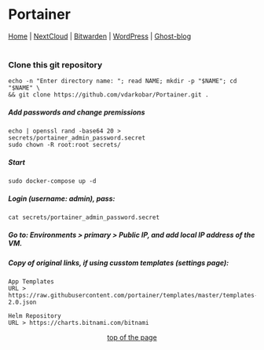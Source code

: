 # Portainer
  
<p align="left">
  <a href="https://github.com/vdarkobar/Home_Cloud#small-home-cloud">Home</a> |
  <a href="https://github.com/vdarkobar/NextCloud#nextcloud">NextCloud</a> |
  <a href="https://github.com/vdarkobar/Bitwarden#bitwarden">Bitwarden</a> |
  <a href="https://github.com/vdarkobar/WordPress#wordpress">WordPress</a> |
  <a href="https://github.com/vdarkobar/Ghost-blog#ghost-blog">Ghost-blog</a>
  <br><br>
</p>   
  
### Clone this git repository
```
echo -n "Enter directory name: "; read NAME; mkdir -p "$NAME"; cd "$NAME" \
&& git clone https://github.com/vdarkobar/Portainer.git .
```
<!-- If repo is private then add auth token-->
<!-- https://vdarkobar:<access-token>@github.com/vdarkobar/Portainer.git . -->
  
##### Add passwords and change premissions
```
echo | openssl rand -base64 20 > secrets/portainer_admin_password.secret
sudo chown -R root:root secrets/
```  
##### Start
```
sudo docker-compose up -d
```
##### Login (username: admin), pass:
```
cat secrets/portainer_admin_password.secret
```
##### Go to: Environments > primary > Public IP, and add local IP address of the VM.
  
#####  Copy of original links, if using cusstom templates (settings page): 
```
App Templates
URL > https://raw.githubusercontent.com/portainer/templates/master/templates-2.0.json
  
Helm Repository
URL > https://charts.bitnami.com/bitnami
```
  
<p align="center">
<a href="https://github.com/vdarkobar/Portainer">top of the page</a>
</p>

